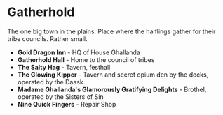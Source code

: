 # Gatherhold

The one big town in the plains. Place where the halflings gather for their tribe councils. Rather small.

- **Gold Dragon Inn** - HQ of House Ghallanda
- **Gatherhold Hall** - Home to the council of tribes
- **The Salty Hag** - Tavern, festhall
- **The Glowing Kipper** - Tavern and secret opium den by the docks, operated by the Daask.
- **Madame Ghallanda's Glamorously Gratifying Delights** - Brothel, operated by the Sisters of Sin
- **Nine Quick Fingers** - Repair Shop